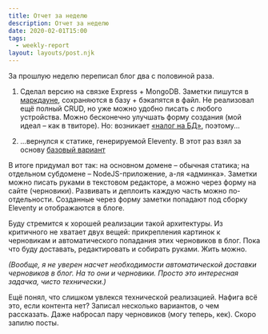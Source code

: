 ```yaml
---
title: Отчет за неделю
description: Отчет за неделю
date: 2020-02-01T15:00
tags:
  - weekly-report
layout: layouts/post.njk
---
```


За прошлую неделю переписал блог два с половиной раза. 

1. Сделал версию на связке Express + MongoDB. Заметки пишутся в [маркдауне](https://simplemde.com/), сохраняются в базу + бэкапятся в файл. Не реализовал ещё полный CRUD, но уже можно удобно писать с любого устройства. Можно бесконечно улучшать форму создания (мой идеал – как в твиторе). Но: возникает [«налог на БД»](https://indieweb.org/database-antipattern#DBA_tax), поэтому...

2. ...вернулся к статике, генерируемой Eleventy. В этот раз взял за основу [базовый вариант](https://github.com/11ty/eleventy-base-blog)

В итоге придумал вот так: на основном домене – обычная статика; на отдельном субдомене – NodeJS-приложение, а-ля «админка». Заметки можно писать руками в текстовом редакторе, а можно через форму на сайте (черновики). Развивать и деплоить каждую часть можно по-отдельности. Созданные через форму заметки попадают под сборку Eleventy и отображаются в блоге.

Буду стремится к хорошей реализации такой архитектуры. Из критичного не хватает двух вещей: прикрепления картинок к черновикам и автоматического попадания этих черновиков в блог. Пока что буду доставать, редактировать и собирать руками. Жить можно.

*(Вообще, я не уверен насчет необходимости автоматической доставки черновиков в блог. На то они и черновики. Просто это интересная задачка, чисто технически.)*

Ещё понял, что слишком увлекся технической реализацией. Нафига всё это, если контента нет? Записал несколько вариантов, о чем рассказать. Даже набросал пару черновиков (могу теперь, кек). Скоро запилю посты.


